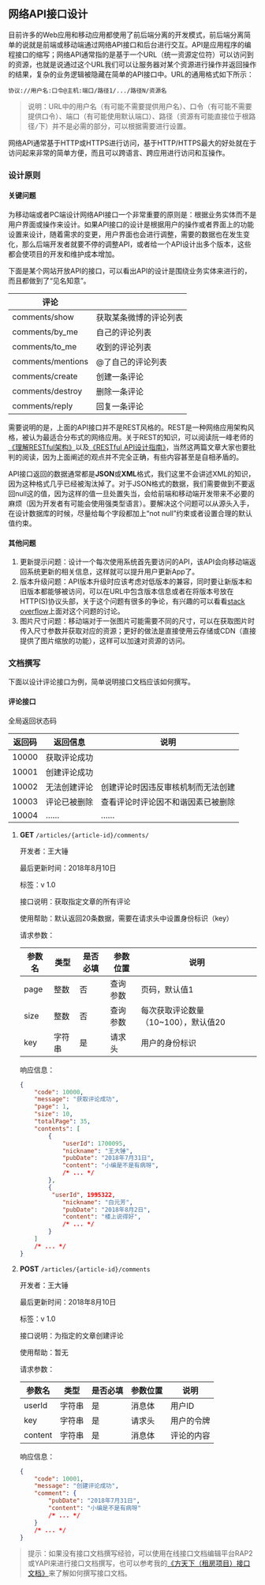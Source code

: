 ## 网络API接口设计

目前许多的Web应用和移动应用都使用了前后端分离的开发模式，前后端分离简单的说就是前端或移动端通过网络API接口和后台进行交互。API是应用程序的编程接口的缩写；网络API通常指的是基于一个URL（统一资源定位符）可以访问到的资源，也就是说通过这个URL我们可以让服务器对某个资源进行操作并返回操作的结果，复杂的业务逻辑被隐藏在简单的API接口中。URL的通用格式如下所示：

```
协议://用户名:口令@主机:端口/路径1/.../路径N/资源名
```

> 说明：URL中的用户名（有可能不需要提供用户名）、口令（有可能不需要提供口令）、端口（有可能使用默认端口）、路径（资源有可能直接位于根路径`/`下）并不是必需的部分，可以根据需要进行设置。

网络API通常基于HTTP或HTTPS进行访问，基于HTTP/HTTPS最大的好处就在于访问起来非常的简单方便，而且可以跨语言、跨应用进行访问和互操作。

### 设计原则

#### 关键问题

为移动端或者PC端设计网络API接口一个非常重要的原则是：根据业务实体而不是用户界面或操作来设计。如果API接口的设计是根据用户的操作或者界面上的功能设置来设计，随着需求的变更，用户界面也会进行调整，需要的数据也在发生变化，那么后端开发者就要不停的调整API，或者给一个API设计出多个版本，这些都会使项目的开发和维护成本增加。

下面是某个网站开放API的接口，可以看出API的设计是围绕业务实体来进行的，而且都做到了“见名知意”。

| 评论              |                        |
| ----------------- | ---------------------- |
| comments/show     | 获取某条微博的评论列表 |
| comments/by_me    | 自己的评论列表         |
| comments/to_me    | 收到的评论列表         |
| comments/mentions | @了自己的评论列表      |
| comments/create   | 创建一条评论           |
| comments/destroy  | 删除一条评论           |
| comments/reply    | 回复一条评论           |

需要说明的是，上面的API接口并不是REST风格的。REST是一种网络应用架构风格，被认为最适合分布式的网络应用。关于REST的知识，可以阅读阮一峰老师的[《理解RESTful架构》](http://www.ruanyifeng.com/blog/2011/09/restful.html)以及[《RESTful API设计指南》](http://www.ruanyifeng.com/blog/2014/05/restful_api.html)，当然这两篇文章大家也要批判的阅读，因为上面阐述的观点并不完全正确，有些内容甚至是自相矛盾的。

API接口返回的数据通常都是**JSON**或**XML**格式，我们这里不会讲述XML的知识，因为这种格式几乎已经被淘汰掉了。对于JSON格式的数据，我们需要做到不要返回null这的值，因为这样的值一旦处置失当，会给前端和移动端开发带来不必要的麻烦（因为开发者有可能会使用强类型语言）。要解决这个问题可以从源头入手，在设计数据库的时候，尽量给每个字段都加上“not null”约束或者设置合理的默认值约束。

#### 其他问题

1. 更新提示问题：设计一个每次使用系统首先要访问的API，该API会向移动端返回系统更新的相关信息，这样就可以提升用户更新App了。
2. 版本升级问题：API版本升级时应该考虑对低版本的兼容，同时要让新版本和旧版本都能够被访问，可以在URL中包含版本信息或者在将版本号放在HTTP(S)协议头部，关于这个问题有很多的争论，有兴趣的可以看看[stack overflow](https://stackoverflow.com/questions/972226/how-to-version-rest-uris)上面对这个问题的讨论。
3. 图片尺寸问题：移动端对于一张图片可能需要不同的尺寸，可以在获取图片时传入尺寸参数并获取对应的资源；更好的做法是直接使用云存储或CDN（直接提供了图片缩放的功能），这样可以加速对资源的访问。

### 文档撰写

下面以设计评论接口为例，简单说明接口文档应该如何撰写。

#### 评论接口

全局返回状态码

| 返回码 | 返回信息     | 说明                               |
| ------ | ------------ | ---------------------------------- |
| 10000  | 获取评论成功 |  |
| 10001 | 创建评论成功 |  |
| 10002  | 无法创建评论 | 创建评论时因违反审核机制而无法创建 |
| 10003 | 评论已被删除     | 查看评论时评论因不和谐因素已被删除                |
| 10004 | …… | …… |

1. **GET** `/articles/{article-id}/comments/`

   开发者：王大锤

   最后更新时间：2018年8月10日

   标签：v 1.0

   接口说明：获取指定文章的所有评论

   使用帮助：默认返回20条数据，需要在请求头中设置身份标识（key）

   请求参数：

   | 参数名 | 类型   | 是否必填 | 参数位置 | 说明                                 |
   | ------ | ------ | -------- | -------- | ------------------------------------ |
   | page   | 整数   | 否       | 查询参数 | 页码，默认值1                        |
   | size   | 整数   | 否       | 查询参数 | 每次获取评论数量（10~100），默认值20 |
   | key    | 字符串 | 是       | 请求头   | 用户的身份标识                       |

   响应信息：

   ```JSON
   {
       "code": 10000,
       "message": "获取评论成功",
       "page": 1,
       "size": 10,
       "totalPage": 35,
       "contents": [
           {
               "userId": 1700095,
               "nickname": "王大锤",
               "pubDate": "2018年7月31日",
               "content": "小编是不是有病呀",
               /* ... */
           },
           {
           	"userId", 1995322,
               "nickname": "白元芳",
               "pubDate": "2018年8月2日",
               "content": "楼上说得好",
               /* ... */
           }
       ]
       /* ... */
   }
   ```

2. **POST** `/articles/{article-id}/comments`

   开发者：王大锤

   最后更新时间：2018年8月10日

   标签：v 1.0

   接口说明：为指定的文章创建评论

   使用帮助：暂无

   请求参数：

   | 参数名  | 类型   | 是否必填 | 参数位置 | 说明       |
   | ------- | ------ | -------- | -------- | ---------- |
   | userId  | 字符串 | 是       | 消息体   | 用户ID     |
   | key     | 字符串 | 是       | 请求头   | 用户的令牌 |
   | content | 字符串 | 是       | 消息体   | 评论的内容 |

   响应信息：

   ```JSON
   {
       "code": 10001,
       "message": "创建评论成功",
       "comment": {
           "pubDate": "2018年7月31日",
           "content": "小编是不是有病呀"
           /* ... */
       }
       /* ... */
   }
   ```



> 提示：如果没有接口文档撰写经验，可以使用在线接口文档编辑平台RAP2或YAPI来进行接口文档撰写，也可以参考我的[《方天下（租房项目）接口文档》](../番外篇/方天下（租房项目）接口文档.md)来了解如何撰写接口文档。

